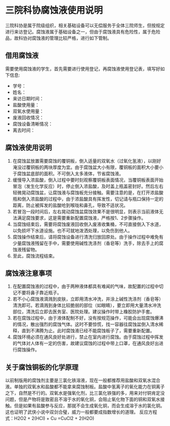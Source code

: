 # 三院科协腐蚀液使用说明
三院科协是属于院级组织，相关基础设备可以无偿服务于全体三院师生，但按规定进行来访登记。腐蚀液属于基础设备之一，但由于腐蚀液具有危险性，属于危险品，故科协对腐蚀液的管理比较严格，进行如下管制。
## 借用腐蚀液
需要使用腐蚀液的学生，首先需要进行使用登记，再腐蚀液使用登记表，填写好如下信息:
+ 学号：
+ 姓名：
+ 来访日期时间：
+ 盐酸使用量：
+ 双氧水使用量：
+ 废液回收情况：
+ 腐蚀设备清晰情况：
+ 离去时间：
## 腐蚀液使用说明
1. 在腐蚀盆放置需要腐蚀的覆铜板，倒入适量的双氧水（过氧化氢液），以刚好淹没过覆铜板的两块厚度为宜。由于腐蚀盆大小有限，覆铜板的面积大小要小于腐蚀盆底部的面积。不可倒入太多液体，节省腐蚀液。
2. 缓慢导入浓盐酸，倒入过程中要时刻观察覆铜板表面情况，当覆铜板表面开始冒泡（发生化学反应）时，停止倒入浓盐酸，及时盖上瓶盖密封好。然后左右轻微晃动腐蚀盆，让腐蚀液与腐蚀板充分接触。需要注意的是，在打开浓盐酸瓶和倒入浓盐酸的过程中，由于浓盐酸具有挥发性，切记请与瓶口保持一定的距离，防止被挥发的盐酸呛到喉咙和鼻孔，导致不适状况。
3. 若冒泡一段时间后，左右晃动腐蚀盆腐蚀效果不是很明显，则表示当前液体无法满足腐蚀要求，这是需要重新配置腐蚀液，严格按1、2步骤操作。
4. 当腐蚀结束后，需要将腐蚀废液回收倒入废液收集桶，不可直接倒入下水道，以免损坏下水道设施。也不可就地泼洒处理，以免伤到他人。
5. 腐蚀操作结束后，请将腐蚀设备进行清洗归放回原处。由于操作过程中难免有少量腐蚀液残留在手中，需要使用碱性洗涤剂（香皂等）洗手，除去手上的腐蚀液残留物。
6. 至此，腐蚀流程结束。
## 腐蚀液注意事项
1. 在配置腐蚀液的过程中，由于两种液体都具有难闻的气味，故配置的过程中切记不要将鼻子靠近瓶子。
2. 若不小心腐蚀液滴溅到皮肤，立即用清水冲洗，并涂上碱性洗涤剂（香皂等）清洗即可。若滴溅到身体比较脆弱的部位（如眼睛），要立即用大量清水冲洗部位，清洗后立即去医务室、医院处理。建议操作时带上橡胶防护手套。
3. 若在腐蚀过程中，由于液体配制不好，没有按规范操作，可能会出现腐蚀爆沸的情况，散出强烈的腐蚀气体。这时不要惊慌，找一容器往腐蚀盆倒入清水稀释，直到不沸腾为止。此时腐蚀液已经不能腐蚀板子了，需要重新配置。
4. 腐蚀环境必须在通风良好处进行，禁止在室内进行腐蚀。由于腐蚀过程中挥发的气体对人体有一定的伤害，故建议腐蚀的过程中带上口罩，在通风良好出进行腐蚀操作。
## 关于腐蚀铜板的化学原理 
以前制版用的腐蚀剂主要是三氯化铁溶液，现在一般都推荐用盐酸和双氧水混合液。单独的双氧水和盐酸都不能拿来腐蚀制板。盐酸中氢离子的氧化能力在铜离子之下，自然是不行的。双氧水是强氧化剂，比三氯化铁强的多，用来对付铜肯定没问题，但是产物将是致密且不溶于水的氧化铜，会阻止氧化物下面的铜和双氧水接触。但是如果有盐酸参与反应，那就不会生成氧化铜，而会生成溶于水的氯化铜。这也证明了武侠小说中双剑合璧，威力一般都要成指数增长的道理。
反应方程式：H2O2 + 2(HCl) + Cu =CuCl2 + 2(H2O)
